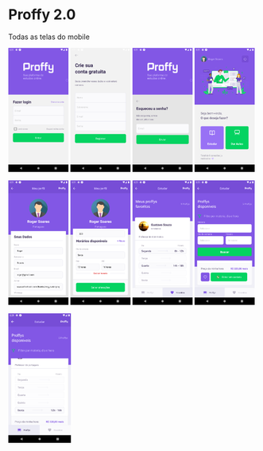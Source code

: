 # Proffy 2.0
Todas as telas do mobile

<p >
<img src='../.github/loginMobile.png' width='24%' />
<img src='../.github/registerMobile.png' width='24%' />
<img src='../.github/forgetMobile.png' width='24%' />
<img src='../.github/homeMobile.png' width='24%' />
</p>
<p >
<img src='../.github/profielMobile2.png' width='24%' />
<img src='../.github/profileMobile.png' width='24%' />
<img src='../.github/favorites.png' width='24%' />
<img src='../.github/filtersMobile.png' width='24%' />
</p>

<img src='.github/ListMobile.png' width='25%' />
